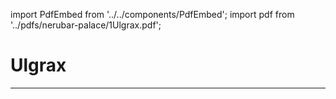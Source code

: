 import PdfEmbed from '../../components/PdfEmbed';
import pdf from '../pdfs/nerubar-palace/1Ulgrax.pdf';

# Ulgrax
---

<PdfEmbed src={pdf} />